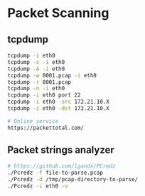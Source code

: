 # Packet Scanning

## tcpdump

```bash
tcpdump -i eth0
tcpdump -c -i eth0
tcpdump -A -i eth0
tcpdump -w 0001.pcap -i eth0
tcpdump -r 0001.pcap
tcpdump -n -i eth0
tcpdump -i eth0 port 22
tcpdump -i eth0 -src 172.21.10.X
tcpdump -i eth0 -dst 172.21.10.X

# Online service
https://packettotal.com/
```

## Packet strings analyzer

```bash
# https://github.com/lgandx/PCredz
./Pcredz -f file-to-parse.pcap
./Pcredz -d /tmp/pcap-directory-to-parse/
./Pcredz -i eth0 -v
```

